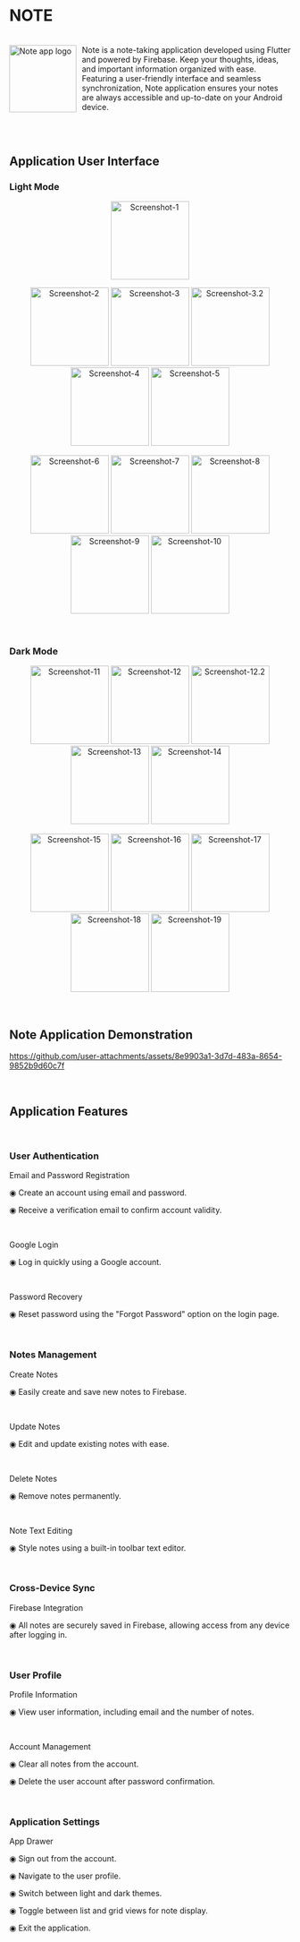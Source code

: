 # NOTE

  <br>
  <img align="left" src="https://github.com/Tharindu-Wickramarachchi/Note_App/blob/main/assets/images/Note_App_Logo.png" alt="Note app logo" width="120" style="margin-right: 10px;">
   Note is a note-taking application developed using Flutter and powered by Firebase. Keep your thoughts, ideas, and important information organized with ease. Featuring a user-friendly interface and seamless synchronization, Note application ensures your notes are always accessible and up-to-date on your Android device.
  <br>
   
##
  <br>
  
## Application User Interface

### Light Mode
  <p align="center" width="100%">  
  <img src="https://github.com/Tharindu-Wickramarachchi/Note_App/blob/main/assets/screenshots/Screenshot_1.jpg" alt="Screenshot-1" width="140">
  </p>
  <p align="center" width="100%">  
  <img src="https://github.com/Tharindu-Wickramarachchi/Note_App/blob/main/assets/screenshots/Screenshot_2.jpg" alt="Screenshot-2" width="140">
  <img src="https://github.com/Tharindu-Wickramarachchi/Note_App/blob/main/assets/screenshots/Screenshot_3.jpg" alt="Screenshot-3" width="140">
  <img src="https://github.com/Tharindu-Wickramarachchi/Note_App/blob/main/assets/screenshots/Screenshot_3.2.jpg" alt="Screenshot-3.2" width="140">
  <img src="https://github.com/Tharindu-Wickramarachchi/Note_App/blob/main/assets/screenshots/Screenshot_4.jpg" alt="Screenshot-4" width="140">
  <img src="https://github.com/Tharindu-Wickramarachchi/Note_App/blob/main/assets/screenshots/Screenshot_5.jpg" alt="Screenshot-5" width="140">
  </p>
  
  <p align="center" width="100%">   
  <img src="https://github.com/Tharindu-Wickramarachchi/Note_App/blob/main/assets/screenshots/Screenshot_6.jpg" alt="Screenshot-6" width="140">
  <img src="https://github.com/Tharindu-Wickramarachchi/Note_App/blob/main/assets/screenshots/Screenshot_7.jpg" alt="Screenshot-7" width="140">
  <img src="https://github.com/Tharindu-Wickramarachchi/Note_App/blob/main/assets/screenshots/Screenshot_8.jpg" alt="Screenshot-8" width="140">
  <img src="https://github.com/Tharindu-Wickramarachchi/Note_App/blob/main/assets/screenshots/Screenshot_9.jpg" alt="Screenshot-9" width="140">
  <img src="https://github.com/Tharindu-Wickramarachchi/Note_App/blob/main/assets/screenshots/Screenshot_10.jpg" alt="Screenshot-10" width="140">
  </p>

  <br>

### Dark Mode
  <p align="center" width="100%">  
  <img src="https://github.com/Tharindu-Wickramarachchi/Note_App/blob/main/assets/screenshots/Screenshot_11.jpg" alt="Screenshot-11" width="140">
  <img src="https://github.com/Tharindu-Wickramarachchi/Note_App/blob/main/assets/screenshots/Screenshot_12.jpg" alt="Screenshot-12" width="140">
  <img src="https://github.com/Tharindu-Wickramarachchi/Note_App/blob/main/assets/screenshots/Screenshot_12.2.jpg" alt="Screenshot-12.2" width="140">
  <img src="https://github.com/Tharindu-Wickramarachchi/Note_App/blob/main/assets/screenshots/Screenshot_13.jpg" alt="Screenshot-13" width="140">
  <img src="https://github.com/Tharindu-Wickramarachchi/Note_App/blob/main/assets/screenshots/Screenshot_14.jpg" alt="Screenshot-14" width="140">
  </p>

  <p align="center" width="100%">
  <img src="https://github.com/Tharindu-Wickramarachchi/Note_App/blob/main/assets/screenshots/Screenshot_15.jpg" alt="Screenshot-15" width="140">
  <img src="https://github.com/Tharindu-Wickramarachchi/Note_App/blob/main/assets/screenshots/Screenshot_16.jpg" alt="Screenshot-16" width="140">
  <img src="https://github.com/Tharindu-Wickramarachchi/Note_App/blob/main/assets/screenshots/Screenshot_17.jpg" alt="Screenshot-17" width="140">
  <img src="https://github.com/Tharindu-Wickramarachchi/Note_App/blob/main/assets/screenshots/Screenshot_18.jpg" alt="Screenshot-18" width="140">
  <img src="https://github.com/Tharindu-Wickramarachchi/Note_App/blob/main/assets/screenshots/Screenshot_19.jpg" alt="Screenshot-19" width="140">
  </p>

  <br>

## Note Application Demonstration

https://github.com/user-attachments/assets/8e9903a1-3d7d-483a-8654-9852b9d60c7f

<br>

## Application Features

<br>

### User Authentication

 <p>Email and Password Registration</p>
  <p> ◉ Create an account using email and password.</p>
  <p> ◉ Receive a verification email to confirm account validity.</p>

 <br>

 <p>Google Login</p>
  <p> ◉ Log in quickly using a Google account.</p>

<br>

 <p>Password Recovery</p>
  <p> ◉ Reset password using the "Forgot Password" option on the login page.</p>

<br>

### Notes Management

 <p>Create Notes</p>
  <p> ◉ Easily create and save new notes to Firebase.</p>

<br>

 <p>Update Notes</p>
  <p> ◉ Edit and update existing notes with ease.</p>

<br>

 <p>Delete Notes</p>
  <p> ◉ Remove notes permanently.</p>

<br>

 <p>Note Text Editing</p>
  <p> ◉ Style notes using a built-in toolbar text editor.</p>

<br>

### Cross-Device Sync

 <p>Firebase Integration</p>
  <p> ◉ All notes are securely saved in Firebase, allowing access from any device after logging in.</p>

<br>

### User Profile

 <p>Profile Information</p>
  <p> ◉ View user information, including email and the number of notes.</p>

<br>

 <p>Account Management</p>
  <p> ◉ Clear all notes from the account.</p>
  <p> ◉ Delete the user account after password confirmation.</p>

<br>

### Application Settings

 <p>App Drawer</p>
  <p> ◉ Sign out from the account.</p>
  <p> ◉ Navigate to the user profile.</p>
  <p> ◉ Switch between light and dark themes.</p>
  <p> ◉ Toggle between list and grid views for note display.</p>
  <p> ◉ Exit the application.</p>

<br>
